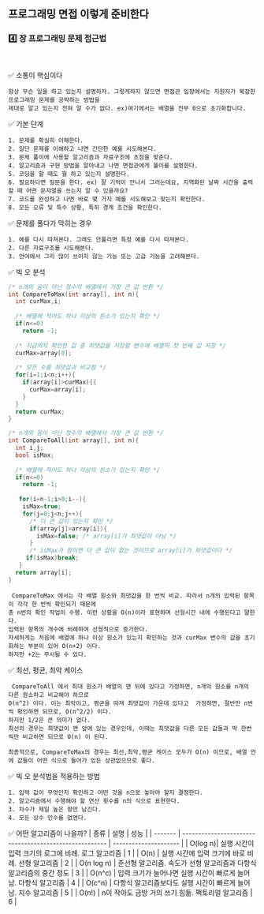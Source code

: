 ## 프로그래밍 면접 이렇게 준비한다

### :four: 장 프로그래밍 문제 접근법

<br>

:white_check_mark: 소통이 핵심이다

```
항상 무슨 일을 하고 있는지 설명하자. 그렇게하지 않으면 면접관 입장에서는 지원자가 복잡한 프로그래밍 문제를 공략하는 방법을 
제대로 알고 있는지 전혀 알 수가 없다. ex)여기에서는 배열을 전부 0으로 초기화합니다.
```

:white_check_mark: 기본 단계

```
1. 문제를 확실히 이해한다.
2. 일단 문제를 이해하고 나면 간단한 예를 시도해본다.
3. 문제 풀이에 사용할 알고리즘과 자료구조에 초점을 맞춘다.
4. 알고리즘과 구현 방법을 알아내고 나면 면접관에게 풀이를 설명한다.
5. 코딩을 할 때도 뭘 하고 있는지 설명한다.
6. 필요하다면 질문을 한다. ex) 잘 기억이 안나서 그러는데요, 지역화된 날짜 시간을 출력할 때 어떤 문자열을 쓰는지 알 수 있을까요?
7. 코드를 완성하고 나면 바로 몇 가지 예를 시도해보고 맞는지 확인한다.
8. 모든 오류 및 특수 상황, 특히 경계 조건을 확인한다.
```

:white_check_mark: 문제를 풀다가 막히는 경우

```
1. 예를 다시 따져본다. 그래도 안풀리면 특정 예를 다시 따져본다.
2. 다른 자료구조를 시도해본다.
3. 언어에서 그리 많이 쓰이지 않는 기능 또는 고급 기능을 고려해본다.
```


:white_check_mark: 빅 오 분석

```c++
/* n개의 음이 아닌 정수의 배열에서 가장 큰 값 반환 */
int CompareToMax(int array[], int n){
  int curMax,i;
  
  /* 배열에 적어도 하나 이상의 원소가 있는지 확인 */
  if(n<=0)
    return -1;
   
  /* 지금까지 확인한 값 중 최댓값을 저장할 변수에 배열의 첫 번째 값 저장 */
  curMax=array[0];
  
  /* 모든 수를 최댓값과 비교함 */
  for(i=1;i<n;i++){
    if(array[i]>curMax){{
      curMax=array[i];
    }
  }
  return curMax;
}
```

```c++
/* n개의 음이 아닌 정수의 배열에서 가장 큰 값 반환 */
int CompareToAll(int array[], int n){
  int i,j;
  bool isMax;
  
  /* 배열에 적어도 하나 이상의 원소가 있는지 확인 */
  if(n<=0)
    return -1;
   
   for(i=n-1;i>0;i--){
    isMax=true;
    for(j=0;j<n;j++){
      /* 더 큰 값이 있는지 확인 */
      if(array[j]>array[i]){
        isMax=false; /* array[i]가 최댓값이 아님 */
      }
      /* isMax가 참이면 더 큰 값이 없는 것이므로 array[i]가 최댓값이다 */
     if(isMax)break;
   }
  return array[i];
}
```

```
 CompareToMax 에서는 각 배열 원소와 최댓값을 한 번씩 비교. 따라서 n개의 입력된 항목이 각각 한 번씩 확인되기 때문에 
총 n번의 확인 작업이 수행. 이런 상황을 O(n)이라 표현하며 선형시간 내에 수행된다고 말한다. 
입력된 항목의 개수에 비례하여 선형적으로 증가한다. 
자세하게는 처음에 배열에 하나 이상 원소가 있는지 확인하는 것과 curMax 변수의 값을 초기화하는 부분이 있어 O(n+2) 이다. 
하지만 +2는 무시될 수 있다.
````


:white_check_mark: 최선, 평균, 최악 케이스

```
 CompareToAll 에서 최대 원소가 배열의 맨 뒤에 있다고 가정하면, n개의 원소를 n개의 다른 원소하고 비교해야 하므로 
O(n^2) 이다. 이는 최악이고, 평균을 따져 최댓값이 가운데 있다고  가정하면, 절반만 n번씩 확인하면 되므로, O(n^2/2) 이다.
하지만 1/2은 큰 의미가 없다. 
최선의 경우는 최댓값이 맨 앞에 있는 경우인데, 이때는 최댓값을 다른 모든 값들과 딱 한번씩만 비교하면 되므로 O(n) 이 된다.

최종적으로, CompareToMax의 경우는 최선,최악,평균 케이스 모두가 O(n) 이므로, 배열 안에 값들이 어떤 식으로 들어가 있든 상관없으므로 좋다.
```


:white_check_mark: 빅 오 분석법을 적용하는 방법

```
1. 입력 값이 무엇인지 확인하고 어떤 것을 n으로 놓아야 할지 결정한다.
2. 알고리즘에서 수행해야 할 연산 횟수를 n의 식으로 표현한다.
3. 차수가 제일 높은 항만 남긴다.
4. 모든 상수 인수를 없앤다.
```


:white_check_mark: 어떤 알고리즘이 나을까?
| 종류  | 설명                                                   | 성능 |
| ------- | ------------------------------------------------------ | --------------------- |
| O(log n)| 실행 시간이 입력 크기의 로그에 비례. 로그 알고리즘   | 1                  |
| O(n)    | 실행 시간에 입력 크기에 바로 비례. 선형 알고리즘              | 2                  |
| O(n log n)    | 준선형 알고리즘. 속도가 선형 알고리즘과 다항식 알고리즘의 중간 정도                     | 3                  |
| O(n^c)     | 입력 크기가 늘어나면 실행 시간이 빠르게 늘어남. 다항식 알고리즘                   | 4                  |
| O(c^n)   | 다항식 알고리즘보다도 실행 시간이 빠르게 늘어남. 지수 알고리즘 | 5                  |
| O(n!) | n이 작아도 금방 거의 쓰기 힘듦. 팩토리얼 알고리즘         | 6                  |





